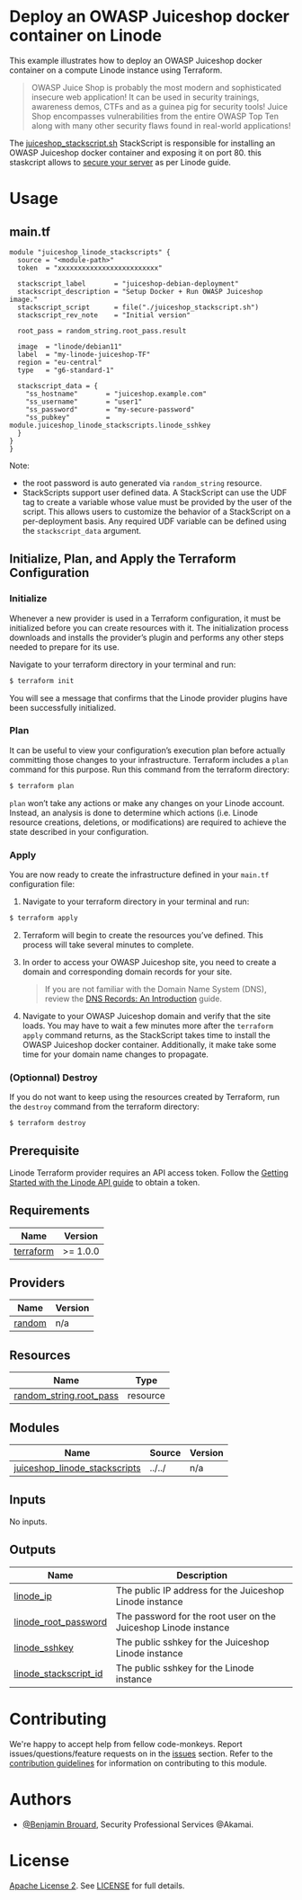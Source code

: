 # Deploy an OWASP Juiceshop docker container on Linode

This example illustrates how to deploy an OWASP Juiceshop docker container on a compute Linode instance using Terraform.

> OWASP Juice Shop is probably the most modern and sophisticated insecure web application! It can be used in security trainings, awareness demos, CTFs and as a guinea pig for security tools! Juice Shop encompasses vulnerabilities from the entire OWASP Top Ten along with many other security flaws found in real-world applications!

The [juiceshop_stackscript.sh](./juiceshop_stackscript.sh) StackScript is responsible for installing an OWASP Juiceshop docker container and exposing it on port 80. this staskcript allows to [secure your server](https://www.linode.com/docs/products/compute/compute-instances/guides/set-up-and-secure/) as per Linode guide.

# Usage

## main.tf

```hcl
module "juiceshop_linode_stackscripts" {
  source = "<module-path>"
  token  = "xxxxxxxxxxxxxxxxxxxxxxxxx"

  stackscript_label       = "juiceshop-debian-deployment"
  stackscript_description = "Setup Docker + Run OWASP Juiceshop image."
  stackscript_script      = file("./juiceshop_stackscript.sh")
  stackscript_rev_note    = "Initial version"

  root_pass = random_string.root_pass.result
  
  image  = "linode/debian11"
  label  = "my-linode-juiceshop-TF"
  region = "eu-central"
  type   = "g6-standard-1"

  stackscript_data = {
    "ss_hostname"       = "juiceshop.example.com"
    "ss_username"       = "user1"
    "ss_password"       = "my-secure-password"
    "ss_pubkey"         = module.juiceshop_linode_stackscripts.linode_sshkey
  }
}
}
```
Note: 
- the root password is auto generated via `random_string` resource.
- StackScripts support user defined data. A StackScript can use the UDF tag to create a variable whose value must be provided by the user of the script. This allows users to customize the behavior of a StackScript on a per-deployment basis. Any required UDF variable can be defined using the `stackscript_data` argument.

## Initialize, Plan, and Apply the Terraform Configuration

### Initialize

Whenever a new provider is used in a Terraform configuration, it must be initialized before you can create resources with it. The initialization process downloads and installs the provider’s plugin and performs any other steps needed to prepare for its use.

Navigate to your terraform directory in your terminal and run:
```bash
$ terraform init
```
You will see a message that confirms that the Linode provider plugins have been successfully initialized.

### Plan

It can be useful to view your configuration’s execution plan before actually committing those changes to your infrastructure. Terraform includes a `plan` command for this purpose. Run this command from the terraform directory:
```bash
$ terraform plan
```
`plan` won’t take any actions or make any changes on your Linode account. Instead, an analysis is done to determine which actions (i.e. Linode resource creations, deletions, or modifications) are required to achieve the state described in your configuration.

### Apply
You are now ready to create the infrastructure defined in your `main.tf` configuration file:

1. Navigate to your terraform directory in your terminal and run:
```bash
$ terraform apply
```
2. Terraform will begin to create the resources you’ve defined. This process will take several minutes to complete. 

3. In order to access your OWASP Juiceshop site, you need to create a domain and corresponding domain records for your site. 
    > If you are not familiar with the Domain Name System (DNS), review the [DNS Records: An Introduction](https://www.linode.com/docs/guides/dns-overview/) guide.

4. Navigate to your OWASP Juiceshop domain and verify that the site loads. You may have to wait a few minutes more after the `terraform apply` command returns, as the StackScript takes time to install the OWASP Juiceshop docker container. Additionally, it make take some time for your domain name changes to propagate.


### (Optionnal) Destroy
If you do not want to keep using the resources created by Terraform, run the `destroy` command from the terraform directory:
```bash
$ terraform destroy
```


## Prerequisite
Linode Terraform provider requires an API access token. Follow the [Getting Started with the Linode API guide](https://www.linode.com/docs/products/tools/api/get-started/#get-an-access-token) to obtain a token.

<!-- BEGIN_AUTOMATED_TF_DOCS_BLOCK -->

## Requirements

| Name | Version |
|------|---------|
| <a name="requirement_terraform"></a> [terraform](#requirement\_terraform) | >= 1.0.0 |

## Providers

| Name | Version |
|------|---------|
| <a name="provider_random"></a> [random](#provider\_random) | n/a |

## Resources

| Name | Type |
|------|------|
| [random_string.root_pass](https://registry.terraform.io/providers/hashicorp/random/latest/docs/resources/string) | resource |

## Modules

| Name | Source | Version |
|------|--------|---------|
| <a name="module_juiceshop_linode_stackscripts"></a> [juiceshop\_linode\_stackscripts](#module\_juiceshop\_linode\_stackscripts) | ../../ | n/a |

## Inputs

No inputs.

## Outputs

| Name | Description |
|------|-------------|
| <a name="output_linode_ip"></a> [linode\_ip](#output\_linode\_ip) | The public IP address for the Juiceshop Linode instance |
| <a name="output_linode_root_password"></a> [linode\_root\_password](#output\_linode\_root\_password) | The password for the root user on the Juiceshop Linode instance |
| <a name="output_linode_sshkey"></a> [linode\_sshkey](#output\_linode\_sshkey) | The public sshkey for the Juiceshop Linode instance |
| <a name="output_linode_stackscript_id"></a> [linode\_stackscript\_id](#output\_linode\_stackscript\_id) | The public sshkey for the Linode instance |

# Contributing

We're happy to accept help from fellow code-monkeys.
Report issues/questions/feature requests on in the [issues](https://github.com/brrbrr/terraform-akamai-core-new-security-configuration/issues) section.
Refer to the [contribution guidelines](./contributing.md) for information on contributing to this module.

# Authors

- [@Benjamin Brouard](https://www.github.com/brrbrr), Security Professional Services @Akamai.

# License

[Apache License 2](https://choosealicense.com/licenses/apache-2.0/). See [LICENSE](./LICENSE.md) for full details.
<!-- END_AUTOMATED_TF_DOCS_BLOCK -->